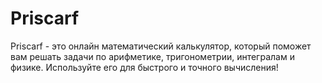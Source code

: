 # Priscarf
Priscarf - это онлайн математический калькулятор, который поможет вам решать задачи по арифметике, тригонометрии, интегралам и физике. Используйте его для быстрого и точного вычисления!
